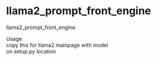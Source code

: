 # llama2_prompt_front_engine
llama2_prompt_front_engine  

Usage  
copy this for llama2 mainpage with model  
on setup.py location